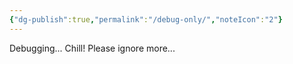 ```yaml
---
{"dg-publish":true,"permalink":"/debug-only/","noteIcon":"2"}
---
```


Debugging... Chill! Please ignore more...